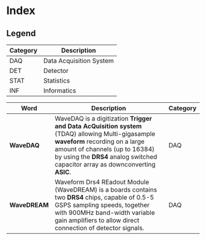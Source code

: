 # Index


## Legend
| Category | Description |
|   ---          |      ---           |
| DAQ        | Data Acquisition System |
| DET         | Detector |
| STAT        | Statistics |
|  INF         | Informatics |



| Word | Description | Category |
|   ---   |        ---        |      ---       |
|     **WaveDAQ**  |  WaveDAQ is a digitization **Trigger and Data AcQuisition system** (TDAQ) allowing Multi-gigasample **waveform** recording on a large amount of channels (up to 16384) by using the **DRS4** analog switched capacitor array as downconverting **ASIC**. |DAQ   |
|     **WaveDREAM**  |  Waveform Drs4 REadout Module (WaveDREAM) is a boards contains two **DRS4** chips, capable of 0.5-5 GSPS sampling speeds, together with 900MHz band-width variable gain amplifiers to allow direct connection of detector signals. |DAQ   |
